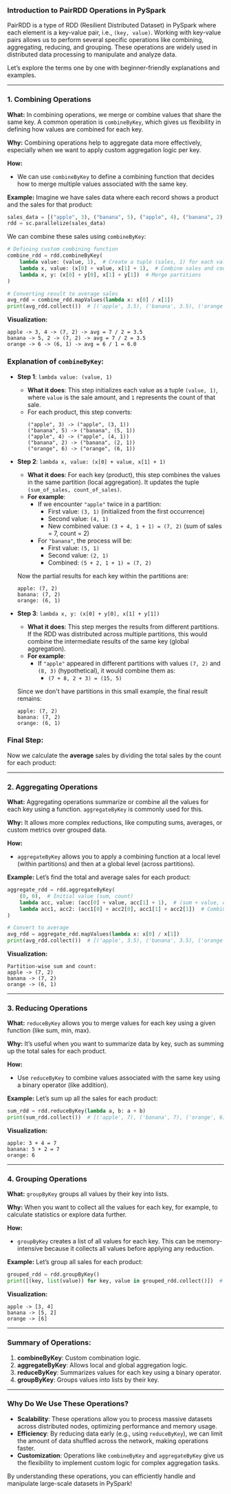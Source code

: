 ### Introduction to PairRDD Operations in PySpark

PairRDD is a type of RDD (Resilient Distributed Dataset) in PySpark where each element is a key-value pair, i.e., `(key, value)`. Working with key-value pairs allows us to perform several specific operations like combining, aggregating, reducing, and grouping. These operations are widely used in distributed data processing to manipulate and analyze data.

Let’s explore the terms one by one with beginner-friendly explanations and examples.

---

### 1. **Combining Operations**
**What:** In combining operations, we merge or combine values that share the same key. A common operation is `combineByKey`, which gives us flexibility in defining how values are combined for each key.

**Why:** Combining operations help to aggregate data more effectively, especially when we want to apply custom aggregation logic per key.

**How:**
- We can use `combineByKey` to define a combining function that decides how to merge multiple values associated with the same key.
  
**Example:**
Imagine we have sales data where each record shows a product and the sales for that product:

```python
sales_data = [("apple", 3), ("banana", 5), ("apple", 4), ("banana", 2), ("orange", 6)]
rdd = sc.parallelize(sales_data)
```

We can combine these sales using `combineByKey`:

```python
# Defining custom combining function
combine_rdd = rdd.combineByKey(
    lambda value: (value, 1),  # Create a tuple (sales, 1) for each value
    lambda x, value: (x[0] + value, x[1] + 1),  # Combine sales and count for each key
    lambda x, y: (x[0] + y[0], x[1] + y[1])  # Merge partitions
)

# Converting result to average sales
avg_rdd = combine_rdd.mapValues(lambda x: x[0] / x[1])
print(avg_rdd.collect())  # [('apple', 3.5), ('banana', 3.5), ('orange', 6.0)]
```

**Visualization:**
```
apple -> 3, 4 -> (7, 2) -> avg = 7 / 2 = 3.5
banana -> 5, 2 -> (7, 2) -> avg = 7 / 2 = 3.5
orange -> 6 -> (6, 1) -> avg = 6 / 1 = 6.0
```

### Explanation of `combineByKey`:

- **Step 1**: `lambda value: (value, 1)`
    - **What it does**: This step initializes each value as a tuple `(value, 1)`, where `value` is the sale amount, and `1` represents the count of that sale.
    - For each product, this step converts:
      ```
      ("apple", 3) -> ("apple", (3, 1))
      ("banana", 5) -> ("banana", (5, 1))
      ("apple", 4) -> ("apple", (4, 1))
      ("banana", 2) -> ("banana", (2, 1))
      ("orange", 6) -> ("orange", (6, 1))
      ```

- **Step 2**: `lambda x, value: (x[0] + value, x[1] + 1)`
    - **What it does**: For each key (product), this step combines the values in the same partition (local aggregation). It updates the tuple `(sum_of_sales, count_of_sales)`.
    - **For example**: 
      - If we encounter `"apple"` twice in a partition:
        - First value: `(3, 1)` (initialized from the first occurrence)
        - Second value: `(4, 1)`
        - New combined value: `(3 + 4, 1 + 1) = (7, 2)` (sum of sales = 7, count = 2)
      - For `"banana"`, the process will be:
        - First value: `(5, 1)`
        - Second value: `(2, 1)`
        - Combined: `(5 + 2, 1 + 1) = (7, 2)`

    Now the partial results for each key within the partitions are:
    ```
    apple: (7, 2)
    banana: (7, 2)
    orange: (6, 1)
    ```

- **Step 3**: `lambda x, y: (x[0] + y[0], x[1] + y[1])`
    - **What it does**: This step merges the results from different partitions. If the RDD was distributed across multiple partitions, this would combine the intermediate results of the same key (global aggregation).
    - **For example**:
      - If `"apple"` appeared in different partitions with values `(7, 2)` and `(8, 3)` (hypothetical), it would combine them as:
        - `(7 + 8, 2 + 3) = (15, 5)`

    Since we don't have partitions in this small example, the final result remains:
    ```
    apple: (7, 2)
    banana: (7, 2)
    orange: (6, 1)
    ```

### Final Step:
Now we calculate the **average** sales by dividing the total sales by the count for each product:

---

### 2. **Aggregating Operations**
**What:** Aggregating operations summarize or combine all the values for each key using a function. `aggregateByKey` is commonly used for this.

**Why:** It allows more complex reductions, like computing sums, averages, or custom metrics over grouped data.

**How:**
- `aggregateByKey` allows you to apply a combining function at a local level (within partitions) and then at a global level (across partitions).

**Example:**
Let’s find the total and average sales for each product:

```python
aggregate_rdd = rdd.aggregateByKey(
    (0, 0),  # Initial value (sum, count)
    lambda acc, value: (acc[0] + value, acc[1] + 1),  # (sum + value, count + 1)
    lambda acc1, acc2: (acc1[0] + acc2[0], acc1[1] + acc2[1])  # Combine partitions
)

# Convert to average
avg_rdd = aggregate_rdd.mapValues(lambda x: x[0] / x[1])
print(avg_rdd.collect())  # [('apple', 3.5), ('banana', 3.5), ('orange', 6.0)]
```

**Visualization:**
```
Partition-wise sum and count:
apple -> (7, 2)
banana -> (7, 2)
orange -> (6, 1)
```

---

### 3. **Reducing Operations**
**What:** `reduceByKey` allows you to merge values for each key using a given function (like sum, min, max).

**Why:** It’s useful when you want to summarize data by key, such as summing up the total sales for each product.

**How:**
- Use `reduceByKey` to combine values associated with the same key using a binary operator (like addition).

**Example:**
Let’s sum up all the sales for each product:

```python
sum_rdd = rdd.reduceByKey(lambda a, b: a + b)
print(sum_rdd.collect())  # [('apple', 7), ('banana', 7), ('orange', 6)]
```

**Visualization:**
```
apple: 3 + 4 = 7
banana: 5 + 2 = 7
orange: 6
```

---

### 4. **Grouping Operations**
**What:** `groupByKey` groups all values by their key into lists.

**Why:** When you want to collect all the values for each key, for example, to calculate statistics or explore data further.

**How:**
- `groupByKey` creates a list of all values for each key. This can be memory-intensive because it collects all values before applying any reduction.

**Example:**
Let’s group all sales for each product:

```python
grouped_rdd = rdd.groupByKey()
print([(key, list(value)) for key, value in grouped_rdd.collect()])  # [('apple', [3, 4]), ('banana', [5, 2]), ('orange', [6])]
```

**Visualization:**
```
apple -> [3, 4]
banana -> [5, 2]
orange -> [6]
```

---

### Summary of Operations:

1. **combineByKey**: Custom combination logic.
2. **aggregateByKey**: Allows local and global aggregation logic.
3. **reduceByKey**: Summarizes values for each key using a binary operator.
4. **groupByKey**: Groups values into lists by their key.

---

### Why Do We Use These Operations?

- **Scalability**: These operations allow you to process massive datasets across distributed nodes, optimizing performance and memory usage.
- **Efficiency**: By reducing data early (e.g., using `reduceByKey`), we can limit the amount of data shuffled across the network, making operations faster.
- **Customization**: Operations like `combineByKey` and `aggregateByKey` give us the flexibility to implement custom logic for complex aggregation tasks.

By understanding these operations, you can efficiently handle and manipulate large-scale datasets in PySpark!
